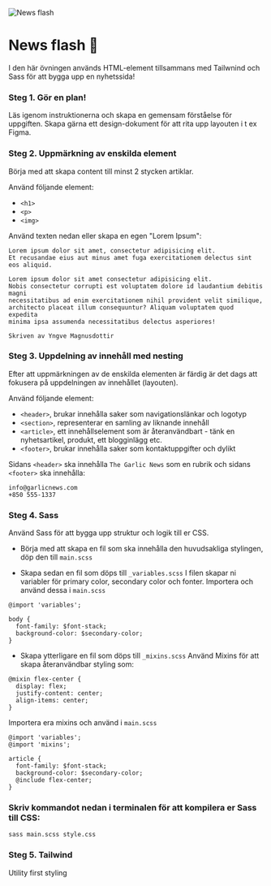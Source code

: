 
![News flash](https://i.pinimg.com/originals/8b/e0/e0/8be0e0113eabf70ce1c42efdef2298d4.png)

# News flash :newspaper:
I den här övningen används HTML-element tillsammans med Tailwnind och Sass för att bygga upp en nyhetssida!

### Steg 1. Gör en plan! 
Läs igenom instruktionerna och skapa en gemensam förståelse för uppgiften. Skapa gärna ett design-dokument för att rita upp layouten i t ex Figma. 

### Steg 2. Uppmärkning av enskilda element
Börja med att skapa content till minst 2 stycken artiklar. 

Använd följande element:

* ```<h1>```
* ```<p>```
* ```<img>```


Använd texten nedan eller skapa en egen "Lorem Ipsum": 
 
 ```
Lorem ipsum dolor sit amet, consectetur adipisicing elit. 
Et recusandae eius aut minus amet fuga exercitationem delectus sint eos aliquid.

Lorem ipsum dolor sit amet consectetur adipisicing elit. 
Nobis consectetur corrupti est voluptatem dolore id laudantium debitis magni 
necessitatibus ad enim exercitationem nihil provident velit similique, 
architecto placeat illum consequuntur? Aliquam voluptatem quod expedita 
minima ipsa assumenda necessitatibus delectus asperiores!

Skriven av Yngve Magnusdottir
```

### Steg 3. Uppdelning av innehåll med nesting
Efter att uppmärkningen av de enskilda elementen är färdig är det dags att fokusera på uppdelningen av innehållet (layouten). 

Använd följande element:

* ```<header>```, brukar innehålla saker som navigationslänkar och logotyp 
* ```<section>```, representerar en samling av liknande innehåll
* ```<article>```, ett innehållselement som är återanvändbart - tänk en nyhetsartikel, produkt, ett blogginlägg etc.
* ```<footer>```, brukar innehålla saker som kontaktuppgifter och dylikt

Sidans ```<header>``` ska innehålla ```The Garlic News``` som en rubrik
och sidans ```<footer>``` ska innehålla:
```
info@garlicnews.com
+850 555-1337
```

### Steg 4. Sass 
Använd Sass för att bygga upp struktur och logik till er CSS. 
* Börja med att skapa en fil som ska innehålla den huvudsakliga stylingen, döp den till ```main.scss```

* Skapa sedan en fil som döps till ```_variables.scss```
I filen skapar ni variabler för primary color, secondary color och fonter. Importera och använd dessa i ```main.scss```

```
@import 'variables';

body {
  font-family: $font-stack;
  background-color: $secondary-color;
}
```

* Skapa ytterligare en fil som döps till ```_mixins.scss```
Använd Mixins för att skapa återanvändbar styling som:

```
@mixin flex-center {
  display: flex;
  justify-content: center;
  align-items: center;
}
```

Importera era mixins och använd i ```main.scss```

```
@import 'variables';
@import 'mixins';

article {
  font-family: $font-stack;
  background-color: $secondary-color;
  @include flex-center;
}
```

### Skriv kommandot nedan i terminalen för att kompilera er Sass till CSS:

```
sass main.scss style.css
```

### Steg 5. Tailwind
Utility first styling 
